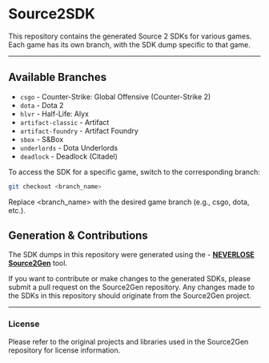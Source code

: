 # Source2SDK

This repository contains the generated Source 2 SDKs for various games. Each game has its own branch, with the SDK dump specific to that game.

---

## Available Branches

- `csgo` - Counter-Strike: Global Offensive (Counter-Strike 2)
- `dota` - Dota 2
- `hlvr` - Half-Life: Alyx
- `artifact-classic` - Artifact
- `artifact-foundry` - Artifact Foundry
- `sbox` - S&Box
- `underlords` - Dota Underlords
- `deadlock` - Deadlock (Citadel)

To access the SDK for a specific game, switch to the corresponding branch:

```bash
git checkout <branch_name>
```
Replace <branch_name> with the desired game branch (e.g., csgo, dota, etc.).

## Generation & Contributions
The SDK dumps in this repository were generated using the - **[NEVERLOSE Source2Gen](https://github.com/neverlosecc/source2gen)** tool.

If you want to contribute or make changes to the generated SDKs, please submit a pull request on the Source2Gen repository. Any changes made to the SDKs in this repository should originate from the Source2Gen project.

---
### License
Please refer to the original projects and libraries used in the Source2Gen repository for license information.